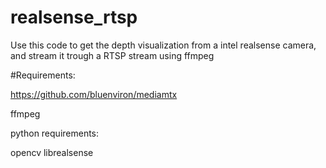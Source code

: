 # realsense_rtsp

Use this code to get the depth visualization from a intel realsense camera, and stream it trough a RTSP stream using ffmpeg

#Requirements:

https://github.com/bluenviron/mediamtx

ffmpeg

python requirements:

opencv
librealsense
